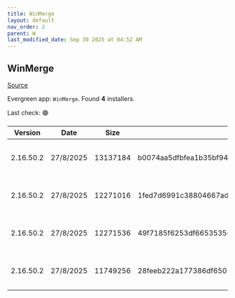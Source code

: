 ```yaml
---
title: WinMerge
layout: default
nav_order: 2
parent: W
last_modified_date: Sep 30 2025 at 04:52 AM
---
```


## WinMerge

[Source](https://winmerge.org/)

Evergreen app: `WinMerge`. Found **4** installers.

Last check: 🟢

| Version   | Date      | Size     | Sha256                                                           | Architecture | InstallerType | Type | URI                                                                                                                                                                                                                      |
| --------- | --------- | -------- | ---------------------------------------------------------------- | ------------ | ------------- | ---- | ------------------------------------------------------------------------------------------------------------------------------------------------------------------------------------------------------------------------ |
| 2.16.50.2 | 27/8/2025 | 13137184 | b0074aa5dfbfea1b35bf948d508e5e952b79435ae3ad74ae3e1c6eff9aa87aeb | ARM64        | Default       | exe  | [https://github.com/WinMerge/winmerge/releases/download/v2.16.50.2/WinMerge-2.16.50.2-ARM64-Setup.exe](https://github.com/WinMerge/winmerge/releases/download/v2.16.50.2/WinMerge-2.16.50.2-ARM64-Setup.exe)             |
| 2.16.50.2 | 27/8/2025 | 12271016 | 1fed7d6991c38804667ad309a4cca44c33074c1296182e7d99a69df5005f101b | x64          | User          | exe  | [https://github.com/WinMerge/winmerge/releases/download/v2.16.50.2/WinMerge-2.16.50.2-x64-PerUser-Setup.exe](https://github.com/WinMerge/winmerge/releases/download/v2.16.50.2/WinMerge-2.16.50.2-x64-PerUser-Setup.exe) |
| 2.16.50.2 | 27/8/2025 | 12271536 | 49f7185f6253df66535356baf0e43a15f184efdafe9db7a25f6a579c63e86870 | x64          | Default       | exe  | [https://github.com/WinMerge/winmerge/releases/download/v2.16.50.2/WinMerge-2.16.50.2-x64-Setup.exe](https://github.com/WinMerge/winmerge/releases/download/v2.16.50.2/WinMerge-2.16.50.2-x64-Setup.exe)                 |
| 2.16.50.2 | 27/8/2025 | 11749256 | 28feeb222a177386df65053740ab067ab99420df1651a433cd7bcd4eab6f4898 | x86          | Default       | exe  | [https://github.com/WinMerge/winmerge/releases/download/v2.16.50.2/WinMerge-2.16.50.2-Setup.exe](https://github.com/WinMerge/winmerge/releases/download/v2.16.50.2/WinMerge-2.16.50.2-Setup.exe)                         |
